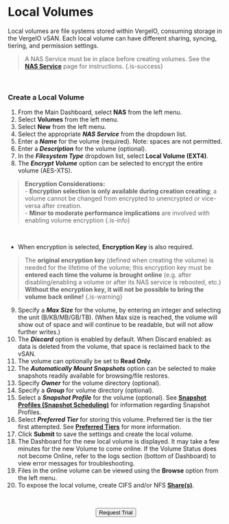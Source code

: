 

# Local Volumes

Local volumes are file systems stored within VergeIO, consuming storage in the VergeIO vSAN. Each local volume can have different sharing, syncing, tiering, and permission settings.

> A NAS Service must be in place before creating volumes. See the [**NAS Service**](/public/ProductGuide/NASservice)   page for instructions. {.is-success}

<br>

### Create a Local Volume

1.  From the Main Dashboard, select **NAS** from the left menu.
2.  Select **Volumes** from the left menu.
3.  Select **New** from the left menu.
4.  Select the appropriate ***NAS Service*** from the dropdown list.
5.  Enter a ***Name*** for the volume (required). Note: spaces are not permitted.
6.  Enter a ***Description*** for the volume (optional).
7.  In the ***Filesystem Type*** dropdown list, select **Local Volume (EXT4)**.
8.  The ***Encrypt Volume*** option can be selected to encrypt the entire volume (AES-XTS).


> **Encryption Considerations:**
<br>- **Encryption selection is only available during creation creating**; a volume cannot be changed from encrypted to unencrypted or vice-versa after creation. 
<br>- **Minor to moderate performance implications** are involved with enabling volume encryption {.is-info}
    
   <br>
   
   - When encryption is selected, **Encryption Key** is also required.  
    
> The **original encryption key** (defined when creating the volume) is needed for the lifetime of the volume; this encryption key must be **entered each time the volume is brought online** (e.g. after disabling/enabling a volume or after its NAS service is rebooted, etc.) **Without the encryption key, it will not be possible to bring the volume back online!** {.is-warning} 

9.  Specify a ***Max Size*** for the volume, by entering an integer and selecting the unit (B/KB/MB/GB/TB). (When Max size is reached, the volume will show out of space and will continue to be readable, but will not allow further writes.)
10.  The ***Discard*** option is enabled by default. When Discard enabled: as data is deleted from the volume, that space is reclaimed back to the vSAN.
11.  The volume can optionally be set to **Read Only**.
12.  The ***Automatically Mount Snapshots*** option can be selected to make snapshots readily available for browsing/file restores.
13.  Specify ***Owner*** for the volume directory (optional).
14.  Specify a ***Group*** for volume directory (optional).
15.  Select a ***Snapshot Profile*** for the volume (optional). See [**Snapshot Profiles (Snapshot Scheduling)**](/public/ProductGuide/snapshot-profiles) for information regarding Snapshot Profiles.
16.  Select ***Preferred Tier*** for storing this volume. Preferred tier is the tier first attempted. See [**Preferred Tiers**](/public/ProductGuide/preferredtiers) for more information.
17.  Click **Submit** to save the settings and create the local volume.
18.  The Dashboard for the new local volume is displayed. It may take a few minutes for the new Volume to come online. If the Volume Status does not become Online, refer to the logs section (bottom of Dashboard) to view error messages for troubleshooting.
19.  Files in the online volume can be viewed using the **Browse** option from the left menu.
20.  To expose the local volume, create CIFS and/or NFS [**Share(s)**](/public/ProductGuide/nasshares).

<br>

<div style="text-align:center; margin-bottom:5px">

  <a href="https://www.verge.io/test-drive#Demo-Section"><button class="button-cta">Request Trial</button></a>
</div>